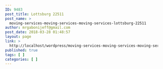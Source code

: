 ```yaml
---
ID: 9483
post_title: Lottsburg 22511
post_name: >
  moving-services-moving-services-moving-services-lottsburg-22511
author: mrgabonijeff@gmail.com
post_date: 2018-03-28 01:48:57
layout: page
link: >
  http://localhost/wordpress/moving-services-moving-services-moving-services-lottsburg-22511/
published: true
tags: [ ]
categories: [ ]
---
```

